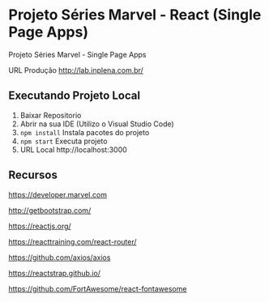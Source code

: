 # Projeto Séries Marvel - React (Single Page Apps)

Projeto Séries Marvel - Single Page Apps 

URL Produção
http://lab.inplena.com.br/

Executando Projeto Local
-------------------------------------
1. Baixar Repositorio 
2. Abrir na sua IDE (Utilizo o Visual Studio Code)
3. <code>npm install</code> Instala pacotes do projeto
4. <code>npm start</code> Executa projeto
5. URL Local http://localhost:3000 

Recursos
-------------------------------------
https://developer.marvel.com 

http://getbootstrap.com/

https://reactjs.org/

https://reacttraining.com/react-router/

https://github.com/axios/axios 

https://reactstrap.github.io/

https://github.com/FortAwesome/react-fontawesome


